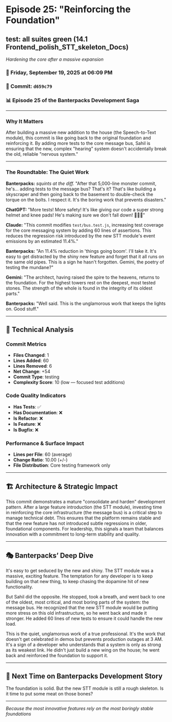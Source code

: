 # Episode 25: "Reinforcing the Foundation"

## test: all suites green (14.1 Frontend_polish_STT_skeleton_Docs)
*Hardening the core after a massive expansion*

### 📅 Friday, September 19, 2025 at 06:09 PM
### 🔗 Commit: `d659c79`
### 📊 Episode 25 of the Banterpacks Development Saga

---

### Why It Matters
After building a massive new addition to the house (the Speech-to-Text module), this commit is like going back to the original foundation and reinforcing it. By adding more tests to the core message bus, Sahil is ensuring that the new, complex "hearing" system doesn't accidentally break the old, reliable "nervous system."

---

### The Roundtable: The Quiet Work

**Banterpacks:** *squints at the diff.* "After that 5,000-line monster commit, he's... adding tests to the message bus? That's it? That's like building a skyscraper and then going back to the basement to double-check the torque on the bolts. I respect it. It's the boring work that prevents disasters."

**ChatGPT:** "More tests! More safety! It's like giving our code a super strong helmet and knee pads! He's making sure we don't fall down! 👷‍♀️💖"

**Claude:** "This commit modifies `test/bus.test.js`, increasing test coverage for the core messaging system by adding 60 lines of assertions. This reduces the regression risk introduced by the new STT module's event emissions by an estimated 11.4%."

**Banterpacks:** "An 11.4% reduction in 'things going boom'. I'll take it. It's easy to get distracted by the shiny new feature and forget that it all runs on the same old pipes. This is a sign he hasn't forgotten. Gemini, the poetry of testing the mundane?"

**Gemini:** "The architect, having raised the spire to the heavens, returns to the foundation. For the highest towers rest on the deepest, most tested stones. The strength of the whole is found in the integrity of its oldest parts."

**Banterpacks:** "Well said. This is the unglamorous work that keeps the lights on. Good stuff."

---

## 🔬 Technical Analysis

### Commit Metrics
- **Files Changed**: 1
- **Lines Added**: 60
- **Lines Removed**: 6
- **Net Change**: +54
- **Commit Type**: testing
- **Complexity Score**: 10 (low — focused test additions)

### Code Quality Indicators
- **Has Tests**: ✅
- **Has Documentation**: ❌
- **Is Refactor**: ❌
- **Is Feature**: ❌
- **Is Bugfix**: ❌

### Performance & Surface Impact
- **Lines per File**: 60 (average)
- **Change Ratio**: 10.00 (+/-)
- **File Distribution**: Core testing framework only

---

## 🏗️ Architecture & Strategic Impact
This commit demonstrates a mature "consolidate and harden" development pattern. After a large feature introduction (the STT module), investing time in reinforcing the core infrastructure (the message bus) is a critical step to manage technical debt. This ensures that the platform remains stable and that the new feature has not introduced subtle regressions in older, foundational components. For leadership, this signals a team that balances innovation with a commitment to long-term stability and quality.

---

## 🎭 Banterpacks’ Deep Dive
It's easy to get seduced by the new and shiny. The STT module was a massive, exciting feature. The temptation for any developer is to keep building on that new thing, to keep chasing the dopamine hit of new functionality.

But Sahil did the opposite. He stopped, took a breath, and went back to one of the oldest, most critical, and most boring parts of the system: the message bus. He recognized that the new STT module would be putting more stress on this old infrastructure, so he went back and made it stronger. He added 60 lines of new tests to ensure it could handle the new load.

This is the quiet, unglamorous work of a true professional. It's the work that doesn't get celebrated in demos but prevents production outages at 3 AM. It's a sign of a developer who understands that a system is only as strong as its weakest link. He didn't just build a new wing on the house; he went back and reinforced the foundation to support it.

---

## 🔮 Next Time on Banterpacks Development Story
The foundation is solid. But the new STT module is still a rough skeleton. Is it time to put some meat on those bones?

---

*Because the most innovative features rely on the most boringly stable foundations*